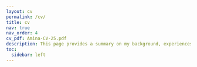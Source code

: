 ```yaml
---
layout: cv
permalink: /cv/
title: cv
nav: true
nav_order: 4
cv_pdf: Amina-CV-25.pdf
description: This page provides a summary on my background, experiences. You can download my cv, with details by clicking on the <strong> pdf icon</strong>.
toc:
  sidebar: left
---
```

